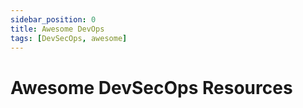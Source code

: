```yaml
---
sidebar_position: 0
title: Awesome DevOps
tags: [DevSecOps, awesome]
---
```


Awesome DevSecOps Resources
===========================
